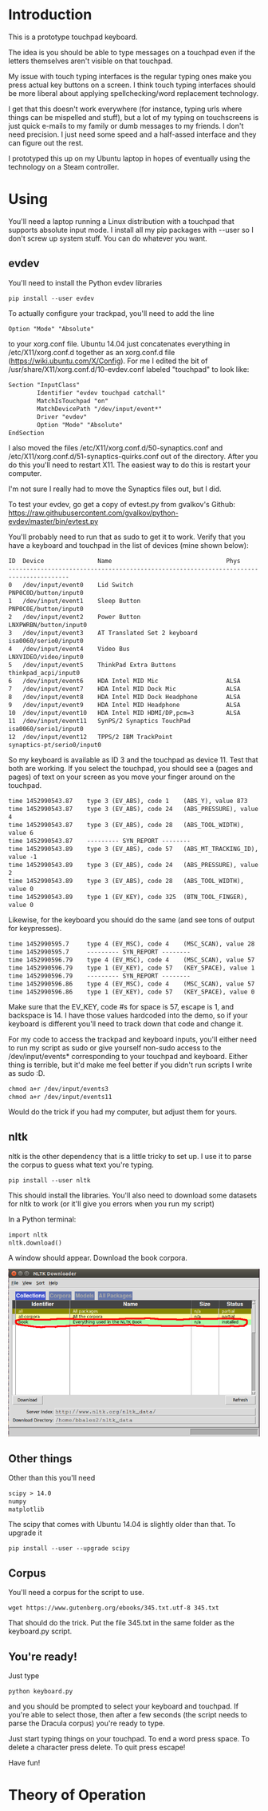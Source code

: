 Introduction
============

This is a prototype touchpad keyboard.

The idea is you should be able to type messages on a touchpad even if the letters themselves aren't visible on that touchpad.

My issue with touch typing interfaces is the regular typing ones make you press actual key buttons on a screen. I think touch typing interfaces should be more liberal about applying spellchecking/word replacement technology.

I get that this doesn't work everywhere (for instance, typing urls where things can be mispelled and stuff), but a lot of my typing on touchscreens is just quick e-mails to my family or dumb messages to my friends. I don't need precision. I just need some speed and a half-assed interface and they can figure out the rest.

I prototyped this up on my Ubuntu laptop in hopes of eventually using the technology on a Steam controller.

Using
=============

You'll need a laptop running a Linux distribution with a touchpad that supports absolute input mode. I install all my pip packages with --user so I don't screw up system stuff. You can do whatever you want.

evdev
-------------

You'll need to install the Python evdev libraries

    pip install --user evdev

To actually configure your trackpad, you'll need to add the line

    Option "Mode" "Absolute"

to your xorg.conf file. Ubuntu 14.04 just concatenates everything in /etc/X11/xorg.conf.d together as an xorg.conf.d file (https://wiki.ubuntu.com/X/Config). For me I edited the bit of /usr/share/X11/xorg.conf.d/10-evdev.conf labeled "touchpad" to look like:

    Section "InputClass"
            Identifier "evdev touchpad catchall"
            MatchIsTouchpad "on"
            MatchDevicePath "/dev/input/event*"
            Driver "evdev"
            Option "Mode" "Absolute"
    EndSection

I also moved the files /etc/X11/xorg.conf.d/50-synaptics.conf and /etc/X11/xorg.conf.d/51-synaptics-quirks.conf out of the directory. After you do this you'll need to restart X11. The easiest way to do this is restart your computer.

I'm not sure I really had to move the Synaptics files out, but I did.

To test your evdev, go get a copy of evtest.py from gvalkov's Github: https://raw.githubusercontent.com/gvalkov/python-evdev/master/bin/evtest.py

You'll probably need to run that as sudo to get it to work. Verify that you have a keyboard and touchpad in the list of devices (mine shown below):

    ID  Device               Name                                Phys
    ---------------------------------------------------------------------------------------
    0   /dev/input/event0    Lid Switch                          PNP0C0D/button/input0
    1   /dev/input/event1    Sleep Button                        PNP0C0E/button/input0
    2   /dev/input/event2    Power Button                        LNXPWRBN/button/input0
    3   /dev/input/event3    AT Translated Set 2 keyboard        isa0060/serio0/input0
    4   /dev/input/event4    Video Bus                           LNXVIDEO/video/input0
    5   /dev/input/event5    ThinkPad Extra Buttons              thinkpad_acpi/input0
    6   /dev/input/event6    HDA Intel MID Mic                   ALSA
    7   /dev/input/event7    HDA Intel MID Dock Mic              ALSA
    8   /dev/input/event8    HDA Intel MID Dock Headphone        ALSA
    9   /dev/input/event9    HDA Intel MID Headphone             ALSA
    10  /dev/input/event10   HDA Intel MID HDMI/DP,pcm=3         ALSA
    11  /dev/input/event11   SynPS/2 Synaptics TouchPad          isa0060/serio1/input0
    12  /dev/input/event12   TPPS/2 IBM TrackPoint               synaptics-pt/serio0/input0

So my keyboard is available as ID 3 and the touchpad as device 11. Test that both are working. If you select the touchpad, you should see a (pages and pages) of text on your screen as you move your finger around on the touchpad.

    time 1452990543.87    type 3 (EV_ABS), code 1    (ABS_Y), value 873
    time 1452990543.87    type 3 (EV_ABS), code 24   (ABS_PRESSURE), value 4
    time 1452990543.87    type 3 (EV_ABS), code 28   (ABS_TOOL_WIDTH), value 6
    time 1452990543.87    --------- SYN_REPORT --------
    time 1452990543.89    type 3 (EV_ABS), code 57   (ABS_MT_TRACKING_ID), value -1
    time 1452990543.89    type 3 (EV_ABS), code 24   (ABS_PRESSURE), value 2
    time 1452990543.89    type 3 (EV_ABS), code 28   (ABS_TOOL_WIDTH), value 0
    time 1452990543.89    type 1 (EV_KEY), code 325  (BTN_TOOL_FINGER), value 0

Likewise, for the keyboard you should do the same (and see tons of output for keypresses).

    time 1452990595.7     type 4 (EV_MSC), code 4    (MSC_SCAN), value 28
    time 1452990595.7     --------- SYN_REPORT --------
    time 1452990596.79    type 4 (EV_MSC), code 4    (MSC_SCAN), value 57
    time 1452990596.79    type 1 (EV_KEY), code 57   (KEY_SPACE), value 1
    time 1452990596.79    --------- SYN_REPORT --------
    time 1452990596.86    type 4 (EV_MSC), code 4    (MSC_SCAN), value 57
    time 1452990596.86    type 1 (EV_KEY), code 57   (KEY_SPACE), value 0

Make sure that the EV_KEY, code #s for space is 57, escape is 1, and backspace is 14. I have those values hardcoded into the demo, so if your keyboard is different you'll need to track down that code and change it.

For my code to access the trackpad and keyboard inputs, you'll either need to run my script as sudo or give yourself non-sudo access to the /dev/input/events* corresponding to your touchpad and keyboard. Either thing is terrible, but it'd make me feel better if you didn't run scripts I write as sudo :D.

    chmod a+r /dev/input/events3
    chmod a+r /dev/input/events11

Would do the trick if you had my computer, but adjust them for yours.

nltk
-------------

nltk is the other dependency that is a little tricky to set up. I use it to parse the corpus to guess what text you're typing.

    pip install --user nltk

This should install the libraries. You'll also need to download some datasets for nltk to work (or it'll give you errors when you run my script)

In a Python terminal:

    import nltk
    nltk.download()

A window should appear. Download the book corpora.

![Corpora Screenshot](https://raw.githubusercontent.com/bbbales2/keyboard/master/corpora_download.png)

Other things
--------------

Other than this you'll need

    scipy > 14.0
    numpy
    matplotlib

The scipy that comes with Ubuntu 14.04 is slightly older than that. To upgrade it

    pip install --user --upgrade scipy

Corpus
-------------

You'll need a corpus for the script to use. 

    wget https://www.gutenberg.org/ebooks/345.txt.utf-8 345.txt

That should do the trick. Put the file 345.txt in the same folder as the keyboard.py script.

You're ready!
-------------

Just type

    python keyboard.py

and you should be prompted to select your keyboard and touchpad. If you're able to select those, then after a few seconds (the script needs to parse the Dracula corpus) you're ready to type.

Just start typing things on your touchpad. To end a word press space. To delete a character press delete. To quit press escape!

Have fun!

Theory of Operation
==================